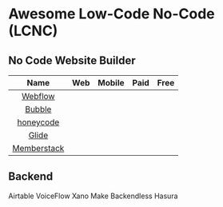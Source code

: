 # Awesome Low-Code No-Code (LCNC)

## No Code Website Builder

| Name | Web | Mobile | Paid | Free |
| :---: | :---: | :---: | :---: |:---: |
|[Webflow](https://webflow.com)| ||||
|[Bubble](https://bubble.io)|||||
|[honeycode](https://www.honeycode.aws)|||||
|[Glide](https://www.glideapps.com)|||||
|[Memberstack](https://www.memberstack.com)|||||

## Backend

Airtable 
VoiceFlow 
Xano
Make
Backendless
Hasura

